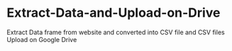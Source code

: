 # Extract-Data-and-Upload-on-Drive
Extract Data frame from website and converted into CSV file and CSV files Upload on Google Drive
